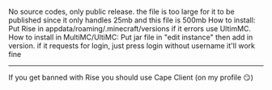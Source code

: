 No source codes, only public release. the file is too large for it to be published since it only 
handles 25mb and this file is 500mb
How to install:
Put Rise in appdata/roaming/.minecraft/versions
if it errors use UltimMC.
How to install in MultiMC/UltiMC:
Put jar file in "edit instance" then add in version.
if it requests for login, just press login without username it'll work fine

-----------------------------------------------------------------------------------------------
If you get banned with Rise you should use Cape Client (on my profile 😏)

